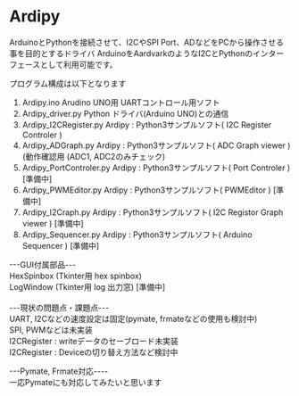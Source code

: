 # Ardipy
ArduinoとPythonを接続させて、I2CやSPI Port、ADなどをPCから操作させる事を目的とするドライバ
ArduinoをAardvarkのようなI2CとPythonのインターフェースとして利用可能です。

プログラム構成は以下となります
1. Ardipy.ino        Arudino UNO用 UARTコントロール用ソフト
2. Ardipy_driver.py  Python ドライバ(Arduino UNO)との通信
3. Ardipy_I2CRegister.py   Ardipy : Python3サンプルソフト( I2C Register Controler ) 
4. Ardipy_ADGraph.py       Ardipy : Python3サンプルソフト( ADC Graph viewer )  (動作確認用 (ADC1, ADC2のみチェック)
5. Ardipy_PortControler.py Ardipy : Python3サンプルソフト( Port Controler )  [準備中]
6. Ardipy_PWMEditor.py Ardipy     : Python3サンプルソフト( PWMEditor )  [準備中]
7. Ardipy_I2Craph.py       Ardipy : Python3サンプルソフト( I2C Registor Graph viewer )  [準備中]
8. Ardipy_Sequencer.py Ardipy     : Python3サンプルソフト( Arduino Sequencer )  [準備中]

---GUI付属部品--- <BR>
HexSpinbox (Tkinter用 hex spinbox) <BR>
LogWindow  (Tkinter用 log 出力窓) [準備中]<BR>
<BR>
---現状の問題点・課題点---<BR>
UART, I2Cなどの速度設定は固定(pymate, frmateなどの使用も検討中)<BR>
SPI, PWMなどは未実装<BR>
I2CRegister : writeデータのセーブロード未実装<BR>
I2CRegister : Deviceの切り替え方法など検討中<BR>

---Pymate, Frmate対応----<BR>
  一応Pymateにも対応してみたいと思います<BR>
